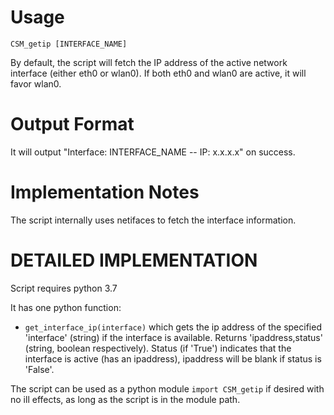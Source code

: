 # Usage 
`CSM_getip [INTERFACE_NAME]`

By default, the script will fetch the IP address of the active network interface (either eth0 or wlan0). If both eth0 and wlan0 are active, it will favor wlan0.

# Output Format
It will output "Interface: INTERFACE\_NAME -- IP: x.x.x.x" on success.

# Implementation Notes
The script internally uses netifaces to fetch the interface information.

# DETAILED IMPLEMENTATION
Script requires python 3.7

It has one python function: 
- `get_interface_ip(interface)` which gets the ip address of the specified 'interface' (string) if the interface is available. Returns 'ipaddress,status' (string, boolean respectively). Status (if 'True') indicates that the interface is active (has an ipaddress), ipaddress will be blank if status is 'False'.

The script can be used as a python module `import CSM_getip` if desired with no ill effects, as long as the script is in the module path.
